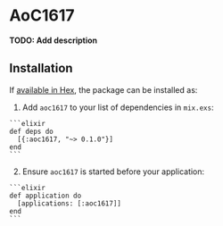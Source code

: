 # AoC1617

**TODO: Add description**

## Installation

If [available in Hex](https://hex.pm/docs/publish), the package can be installed as:

  1. Add `aoc1617` to your list of dependencies in `mix.exs`:

    ```elixir
    def deps do
      [{:aoc1617, "~> 0.1.0"}]
    end
    ```

  2. Ensure `aoc1617` is started before your application:

    ```elixir
    def application do
      [applications: [:aoc1617]]
    end
    ```

